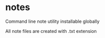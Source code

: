 # notes
Command line note utility installable globally

All note files are created with .txt extension
